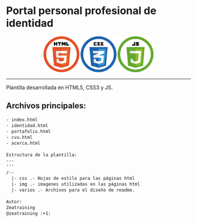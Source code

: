 # Portal personal profesional de identidad 
<p align="center">
<img src="varios/logos.png" width="300">
</p>

---
Plantilla desarrollada en HTML5, CSS3 y JS. 

Archivos principales:
---
```
- index.html
- identidad.html
- portafolio.html
- cvu.html
- acerca.html

Estructura de la plantilla:
---
'''
/--
  |- css .- Hojas de estilo para las páginas html
  |- img .- imagenes utilizadas en las páginas html
  |- varios .- Archivos para el diseño de readme.

Autor:
Zeatraining
@zeatraining :+1:
